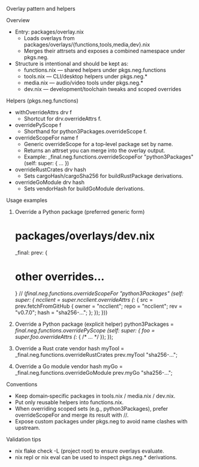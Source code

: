 Overlay pattern and helpers

Overview
- Entry: packages/overlay.nix
  - Loads overlays from packages/overlays/{functions,tools,media,dev}.nix
  - Merges their attrsets and exposes a combined namespace under pkgs.neg.
- Structure is intentional and should be kept as:
  - functions.nix — shared helpers under pkgs.neg.functions
  - tools.nix — CLI/desktop helpers under pkgs.neg.*
  - media.nix — audio/video tools under pkgs.neg.*
  - dev.nix — development/toolchain tweaks and scoped overrides

Helpers (pkgs.neg.functions)
- withOverrideAttrs drv f
  - Shortcut for drv.overrideAttrs f.
- overridePyScope f
  - Shorthand for python3Packages.overrideScope f.
- overrideScopeFor name f
  - Generic overrideScope for a top‑level package set by name.
  - Returns an attrset you can merge into the overlay output.
  - Example: _final.neg.functions.overrideScopeFor "python3Packages" (self: super: { … })
- overrideRustCrates drv hash
  - Sets cargoHash/cargoSha256 for buildRustPackage derivations.
- overrideGoModule drv hash
  - Sets vendorHash for buildGoModule derivations.

Usage examples
1) Override a Python package (preferred generic form)
   # packages/overlays/dev.nix
   _final: prev: {
     # other overrides...
   } // (_final.neg.functions.overrideScopeFor "python3Packages" (self: super: {
     ncclient = super.ncclient.overrideAttrs (_: {
       src = prev.fetchFromGitHub {
         owner = "ncclient"; repo = "ncclient"; rev = "v0.7.0";
         hash = "sha256-…";
       };
     });
   }))

2) Override a Python package (explicit helper)
   python3Packages = _final.neg.functions.overridePyScope (self: super: {
     foo = super.foo.overrideAttrs (_: { /* … */ });
   });

3) Override a Rust crate vendor hash
   myTool = _final.neg.functions.overrideRustCrates prev.myTool "sha256-…";

4) Override a Go module vendor hash
   myGo = _final.neg.functions.overrideGoModule prev.myGo "sha256-…";

Conventions
- Keep domain‑specific packages in tools.nix / media.nix / dev.nix.
- Put only reusable helpers into functions.nix.
- When overriding scoped sets (e.g., python3Packages), prefer overrideScopeFor and merge its result with //.
- Expose custom packages under pkgs.neg to avoid name clashes with upstream.

Validation tips
- nix flake check -L (project root) to ensure overlays evaluate.
- nix repl or nix eval can be used to inspect pkgs.neg.* derivations.

